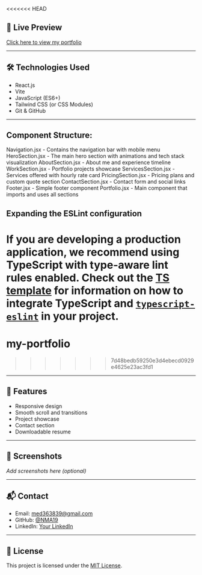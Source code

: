 <<<<<<< HEAD


## 🚀 Live Preview
[Click here to view my portfolio](https://your-deployed-site-link.com) <!-- Replace with actual URL (e.g., Vercel, Netlify, GitHub Pages) -->

---

## 🛠️ Technologies Used

- React.js
- Vite
- JavaScript (ES6+)
- Tailwind CSS (or CSS Modules)
- Git & GitHub

---


## Component Structure:

Navigation.jsx - Contains the navigation bar with mobile menu
HeroSection.jsx - The main hero section with animations and tech stack visualization
AboutSection.jsx - About me and experience timeline
WorkSection.jsx - Portfolio projects showcase
ServicesSection.jsx - Services offered with hourly rate card
PricingSection.jsx - Pricing plans and custom quote section
ContactSection.jsx - Contact form and social links
Footer.jsx - Simple footer component
Portfolio.jsx - Main component that imports and uses all sections

## Expanding the ESLint configuration

If you are developing a production application, we recommend using TypeScript with type-aware lint rules enabled. Check out the [TS template](https://github.com/vitejs/vite/tree/main/packages/create-vite/template-react-ts) for information on how to integrate TypeScript and [`typescript-eslint`](https://typescript-eslint.io) in your project.
=======
# my-portfolio
>>>>>>> 7d48bedb59250e3d4ebecd0929e4625e23ac3fd1


---

## 🧠 Features

- Responsive design
- Smooth scroll and transitions
- Project showcase
- Contact section
- Downloadable resume

---

## 📸 Screenshots

_Add screenshots here (optional)_

---

## 📬 Contact

- Email: med363839@gmail.com  
- GitHub: [@NMA19](https://github.com/NMA19)  
- LinkedIn: [Your LinkedIn](https://linkedin.com/in/your-profile)  

---

## 📜 License

This project is licensed under the [MIT License](LICENSE).
